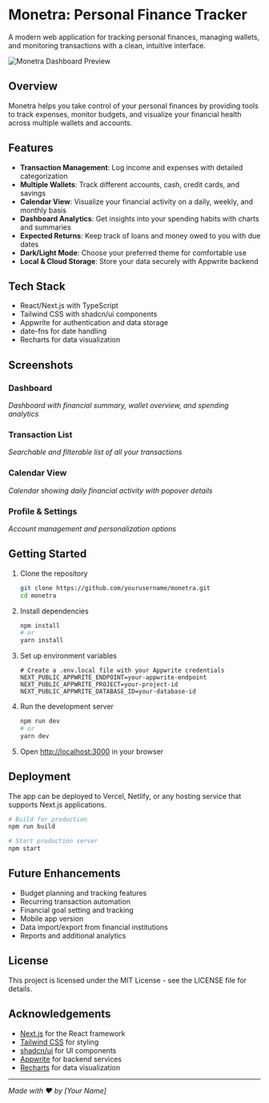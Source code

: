 # Monetra: Personal Finance Tracker

A modern web application for tracking personal finances, managing wallets, and monitoring transactions with a clean, intuitive interface.

![Monetra Dashboard Preview](https://placeholder-for-screenshot.com)

## Overview

Monetra helps you take control of your personal finances by providing tools to track expenses, monitor budgets, and visualize your financial health across multiple wallets and accounts.

## Features

- **Transaction Management**: Log income and expenses with detailed categorization
- **Multiple Wallets**: Track different accounts, cash, credit cards, and savings
- **Calendar View**: Visualize your financial activity on a daily, weekly, and monthly basis
- **Dashboard Analytics**: Get insights into your spending habits with charts and summaries
- **Expected Returns**: Keep track of loans and money owed to you with due dates
- **Dark/Light Mode**: Choose your preferred theme for comfortable use
- **Local & Cloud Storage**: Store your data securely with Appwrite backend

## Tech Stack

- React/Next.js with TypeScript
- Tailwind CSS with shadcn/ui components
- Appwrite for authentication and data storage
- date-fns for date handling
- Recharts for data visualization

## Screenshots

### Dashboard
*Dashboard with financial summary, wallet overview, and spending analytics*

### Transaction List
*Searchable and filterable list of all your transactions*

### Calendar View
*Calendar showing daily financial activity with popover details*

### Profile & Settings
*Account management and personalization options*

## Getting Started

1. Clone the repository
   ```bash
   git clone https://github.com/yourusername/monetra.git
   cd monetra
   ```

2. Install dependencies
   ```bash
   npm install
   # or
   yarn install
   ```

3. Set up environment variables
   ```
   # Create a .env.local file with your Appwrite credentials
   NEXT_PUBLIC_APPWRITE_ENDPOINT=your-appwrite-endpoint
   NEXT_PUBLIC_APPWRITE_PROJECT=your-project-id
   NEXT_PUBLIC_APPWRITE_DATABASE_ID=your-database-id
   ```

4. Run the development server
   ```bash
   npm run dev
   # or
   yarn dev
   ```

5. Open [http://localhost:3000](http://localhost:3000) in your browser

## Deployment

The app can be deployed to Vercel, Netlify, or any hosting service that supports Next.js applications.

```bash
# Build for production
npm run build

# Start production server
npm start
```

## Future Enhancements

- Budget planning and tracking features
- Recurring transaction automation
- Financial goal setting and tracking
- Mobile app version
- Data import/export from financial institutions
- Reports and additional analytics

## License

This project is licensed under the MIT License - see the LICENSE file for details.

## Acknowledgements

- [Next.js](https://nextjs.org/) for the React framework
- [Tailwind CSS](https://tailwindcss.com/) for styling
- [shadcn/ui](https://ui.shadcn.com/) for UI components
- [Appwrite](https://appwrite.io/) for backend services
- [Recharts](https://recharts.org/) for data visualization

---

*Made with ❤️ by [Your Name]*
